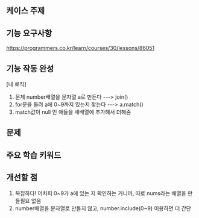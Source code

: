 ## 케이스 주제

## 기능 요구사항

https://programmers.co.kr/learn/courses/30/lessons/86051

## 기능 작동 완성

[내 로직]
1. 문제 number배열을 문자열 a로 만든다 ---> join()
2. for문을 돌려 a에 0~9까지 있는지 찾는다 ---> a.match()
3. match값이 null 인 애들을 새배열에 추가해서 더해줌


## 문제



## 주요 학습 키워드



## 개선할 점

1. 복잡하다! 어차피 0~9가 a에 있는 지 확인하는 거니까, 따로 nums라는 배열을 만들필요 없음
2. number배열을 문자열로 만들지 않고, number.include(0~9) 이용하면 더 간단
